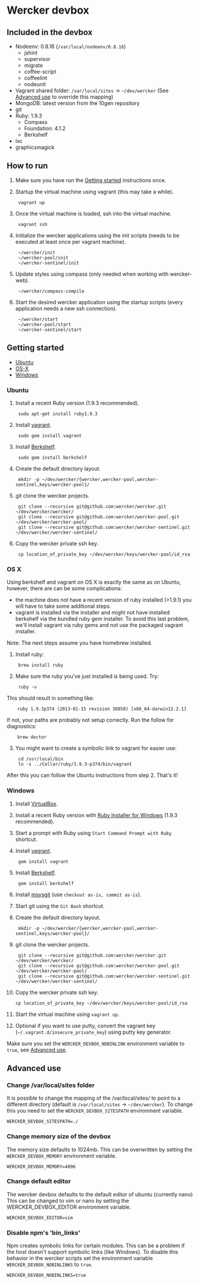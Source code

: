 # Wercker devbox

## Included in the devbox ##

- Nodeenv: 0.8.16 (`/var/local/nodeenv/0.8.16`)
  - jshint
  - supervisor
  - migrate
  - coffee-script
  - coffeelint
  - nodeunit
- Vagrant shared folder: `/var/local/sites` -> `~/dev/wercker` (See [Advanced use](#change-varlocalsites-folder) to override this mapping)
- MongoDB: latest version from the 10gen repository
- git
- Ruby: 1.9.3
  - Compass
  - Foundation: 4.1.2
  - Berkshelf
- lxc
- graphicsmagick

## How to run ##

1. Make sure you have run the [Getting started](#getting-started) instructions once.

2. Startup the virtual machine using vagrant (this may take a while).

        vagrant up

3. Once the virtual machine is loaded, ssh into the virtual machine.

        vagrant ssh

4. Initialize the wercker applications using the init scripts (needs to be executed at least once per vagrant machine).

        ~/wercker/init
        ~/wercker-pool/init
        ~/wercker-sentinel/init

5. Update styles using compass (only needed when working with wercker-web).

        ~/wercker/compass-compile

6. Start the desired wercker application using the startup scripts (every application needs a new ssh connection).

        ~/wercker/start
        ~/wercker-pool/start
        ~/wercker-sentinel/start

## Getting started ##

* [Ubuntu](#ubuntu)
* [OS-X](#os-x)
* [Windows](#windows)

### Ubuntu ###

1. Install a recent Ruby version (1.9.3 recommended).

        sudo apt-get install ruby1.9.3

2. Install [vagrant](http://www.vagrantup.com/).

        sudo gem install vagrant

3. Install [Berkshelf](http://berkshelf.com/).

        sudo gem install berkshelf

4. Create the default directory layout.

        mkdir -p ~/dev/wercker/{wercker,wercker-pool,wercker-sentinel,keys/wercker-pool}/

5. git clone the wercker projects.

        git clone --recursive git@github.com:wercker/wercker.git ~/dev/wercker/wercker/
        git clone --recursive git@github.com:wercker/wercker-pool.git ~/dev/wercker/wercker-pool/
        git clone --recursive git@github.com:wercker/wercker-sentinel.git ~/dev/wercker/wercker-sentinel/

6. Copy the wercker private ssh key.

        cp location_of_private_key ~/dev/wercker/keys/wercker-pool/id_rsa

### OS X ###

Using berkshelf and vagrant on OS X is exactly the same as on Ubuntu, however, there are can be some complications:
* the machine does not have a recent version of ruby installed (>1.9.1) you will have to take some additional steps.
* vagrant is installed via the installer and might not have installed berkshelf via the bundled ruby gem installer. To avoid this last problem, we'll install vagrant via ruby gems and not use the packaged vagrant installer.

Note: The next steps assume you have homebrew installed.


1. Install ruby:

        brew install ruby

2. Make sure the ruby you've just installed is being used. Try:

        ruby -v

  This should result in something like:

        ruby 1.9.3p374 (2013-01-15 revision 38858) [x86_64-darwin12.2.1]

  If not, your paths are probably not setup correctly. Run the follow for diagnostics:

        brew doctor

3. You might want to create a symbolic link to vagrant for easier use:

        cd /usr/local/bin
        ln -s ../Cellar/ruby/1.9.3-p374/bin/vagrant

After this you can follow the Ubuntu instructions from step 2. That's it!

### Windows ###

1. Install [VirtualBox](https://www.virtualbox.org/wiki/Downloads).

2. Install a recent Ruby version with [Ruby Installer for Windows](http://rubyinstaller.org/) (1.9.3 recommended).

3. Start a prompt with Ruby using `Start Command Prompt with Ruby` shortcut.

4. Install [vagrant](http://www.vagrantup.com/).

        gem install vagrant

5. Install [Berkshelf](http://berkshelf.com/).

        gem install berkshelf

6. Install [msysgit](https://code.google.com/p/msysgit/downloads/list?q=full+installer+official+git) (use `checkout as-is, commit as-is`).

7. Start git using the `Git Bash` shortcut.

8. Create the default directory layout.

        mkdir -p ~/dev/wercker/{wercker,wercker-pool,wercker-sentinel,keys/wercker-pool}/

9. git clone the wercker projects.

        git clone --recursive git@github.com:wercker/wercker.git ~/dev/wercker/wercker/
        git clone --recursive git@github.com:wercker/wercker-pool.git ~/dev/wercker/wercker-pool/
        git clone --recursive git@github.com:wercker/wercker-sentinel.git ~/dev/wercker/wercker-sentinel/

10. Copy the wercker private ssh key.

        cp location_of_private_key ~/dev/wercker/keys/wercker-pool/id_rsa

11. Start the virtual machine using `vagrant up`.

12. Optional if you want to use putty, convert the vagrant key (`~/.vagrant.d/insecure_private_key`) using putty key generator.

Make sure you set the `WERCKER_DEVBOX_NOBINLINK` environment variable to `true`, see [Advanced use](#disable-npms-bin_links).

## Advanced use ##

### Change /var/local/sites folder ###

It is possible to change the mapping of the /var/local/sites/ to point to a different directory (default is `/var/local/sites` -> `~/dev/wercker`). To change this you need to set the `WERCKER_DEVBOX_SITESPATH` environment variable.

    WERCKER_DEVBOX_SITESPATH=./

### Change memory size of the devbox ###

The memory size defaults to 1024mb. This can be overwritten by setting the `WERCKER_DEVBOX_MEMORY` environment variable.

    WERCKER_DEVBOX_MEMORY=4096

### Change default editor ###

The wercker devbox defaults to the default editor of ubuntu (currently nano) This can be changed to vim or nano by setting the WERCKER_DEVBOX_EDITOR environment variable.

    WERCKER_DEVBOX_EDITOR=vim

### Disable npm's 'bin_links' ###

Npm creates symbolic links for certain modules. This can be a problem if the host doesn't support symbolic links (like Windows). To disable this behavior in the wercker scripts set the environment variable `WERCKER_DEVBOX_NOBINLINKS` to `true`.

    WERCKER_DEVBOX_NOBINLINKS=true
